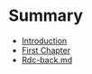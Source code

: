# Summary

* [Introduction](README.md)
* [First Chapter](rdc-install.md)
* [Rdc-back.md](rdc-back.md)

